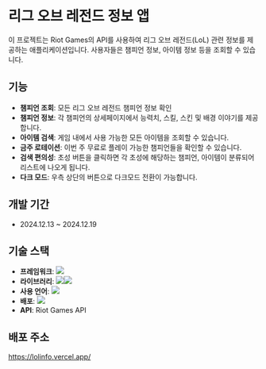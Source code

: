 # 리그 오브 레전드 정보 앱

이 프로젝트는 Riot Games의 API를 사용하여 리그 오브 레전드(LoL) 관련 정보를 제공하는 애플리케이션입니다. 사용자들은 챔피언 정보, 아이템 정보 등을 조회할 수 있습니다.

## 기능

- **챔피언 조회**: 모든 리그 오브 레전드 챔피언 정보 확인
- **챔피언 정보**: 각 챔피언의 상세페이지에서 능력치, 스킬, 스킨 및 배경 이야기를 제공합니다.
- **아이템 검색**: 게임 내에서 사용 가능한 모든 아이템을 조회할 수 있습니다.
- **금주 로테이션**: 이번 주 무료로 플레이 가능한 챔피언들을 확인할 수 있습니다.
- **검색 편의성**: 초성 버튼을 클릭하면 각 초성에 해당하는 챔피언, 아이템이 분류되어 리스트에 나오게 됩니다.
- **다크 모드**: 우측 상단의 버튼으로 다크모드 전환이 가능합니다.

## 개발 기간

- 2024.12.13 ~ 2024.12.19

## 기술 스택

- **프레임워크**: <img src="https://img.shields.io/badge/Next.js-000000?style=flat-square&logo=Next.js&logoColor=white"/>
- **라이브러리**: <img src="https://img.shields.io/badge/React-61DAFB?style=flat-square&logo=React&logoColor=black"/><img src="https://img.shields.io/badge/Tailwind CSS-06B6D4?style=flat-square&logo=Tailwind CSS&logoColor=white"/>
- **사용 언어**: <img src="https://img.shields.io/badge/Typescript-3178C6?style=flat-square&logo=Typescript&logoColor=white"/>
- **배포**: <img src="https://img.shields.io/badge/Vercel-000000?style=flat-square&logo=Vercel&logoColor=white"/>
- **API**: Riot Games API

## 배포 주소

https://lolinfo.vercel.app/
